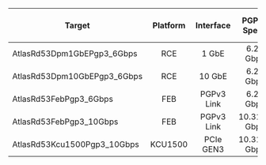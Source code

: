 | Target                        | Platform      | Interface  | PGPv3 Speed  | # of PGPv3 Links   | Data Bandwidth |
| ----------------------------- |:-------------:| :---------:|:------------:|:------------------:|:--------------:|
| AtlasRd53Dpm1GbEPgp3_6Gbps    | RCE           | 1 GbE      | 6.25 Gbps    | 2                  | 12.121 Gbps    |
| AtlasRd53Dpm10GbEPgp3_6Gbps   | RCE           | 10 GbE     | 6.25 Gbps    | 2                  | 12.121 Gbps    |
| AtlasRd53FebPgp3_6Gbps        | FEB           | PGPv3 Link | 6.25 Gbps    | 4                  | 24.242 Gbps    |
| AtlasRd53FebPgp3_10Gbps       | FEB           | PGPv3 Link | 10.3125 Gbps | 4                  | 40 Gbps        |
| AtlasRd53Kcu1500Pgp3_10Gbps   | KCU1500       | PCIe GEN3  | 10.3125 Gbps | 8                  | 80 Gbps        |
